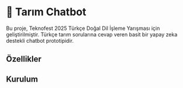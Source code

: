 # 🌿 Tarım Chatbot

Bu proje, Teknofest 2025 Türkçe Doğal Dil İşleme Yarışması için geliştirilmiştir. Türkçe tarım sorularına cevap veren basit bir yapay zeka destekli chatbot prototipidir.

## Özellikler

## Kurulum
```bash
